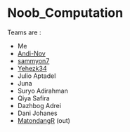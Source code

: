# Noob_Computation
Teams are :
* Me
* <a href="https://github.com/Andi-Nov">Andi-Nov</a>
* <a href="https://github.com/samyon7">sammyon7</a>
* <a href="https://github.com/Yehezk34">Yehezk34</a>
* Julio Aptadel
* Juna
* Suryo Adirahman
* Qiya Safira
* Dazhbog Adrei
* Dani Johanes
* <a href="https://github.com/MatondangR">MatondangR</a> (out)
